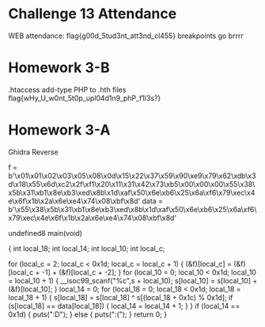 # Challenge 13 Attendance

WEB attendance: flag{g00d_5tud3nt_att3nd_cl455}
breakpoints go brrrr

# Homework 3-B

.htaccess add-type PHP to .hth files
flag{wHy_U_w0nt_5t0p_upl04d1n9_phP_f1l3s?}


# Homework 3-A
Ghidra Reverse


f = b'\x01\x01\x02\x03\x05\x08\x0d\x15\x22\x37\x59\x90\xe9\x79\x62\xdb\x3d\x18\x55\x6d\xc2\x2f\xf1\x20\x11\x31\x42\x73\xb5\x00\x00\x00\x55\x38\x5b\x31\xb1\x8e\xb3\xed\x8b\x1d\xaf\x50\x6e\xb6\x25\x6a\xf6\x79\xec\x4e\x6f\x1b\x2a\x6e\xe4\x74\x08\xbf\x8d'
data = b'\x55\x38\x5b\x31\xb1\x8e\xb3\xed\x8b\x1d\xaf\x50\x6e\xb6\x25\x6a\xf6\x79\xec\x4e\x6f\x1b\x2a\x6e\xe4\x74\x08\xbf\x8d'

undefined8 main(void)

{
  int local_18;
  int local_14;
  int local_10;
  int local_c;
  
  for (local_c = 2; local_c < 0x1d; local_c = local_c + 1) {
    (&f)[local_c] = (&f)[local_c + -1] + (&f)[local_c + -2];
  }
  for (local_10 = 0; local_10 < 0x1d; local_10 = local_10 + 1) {
    __isoc99_scanf("%c",s + local_10);
    s[local_10] = s[local_10] + (&f)[local_10];
  }
  local_14 = 0;
  for (local_18 = 0; local_18 < 0x1d; local_18 = local_18 + 1) {
    s[local_18] = s[local_18] ^ s[(local_18 + 0x1c) % 0x1d];
    if (s[local_18] == data[local_18]) {
      local_14 = local_14 + 1;
    }
  }
  if (local_14 == 0x1d) {
    puts(":D");
  }
  else {
    puts(":(");
  }
  return 0;
}